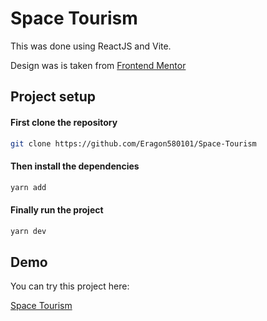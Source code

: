 # Space Tourism

This was done using ReactJS and Vite.

Design was is taken from [Frontend Mentor](https://www.frontendmentor.io/challenges/space-tourism-multipage-website-gRWj1URZ3)


## Project setup
#### First clone the repository
``` bash
git clone https://github.com/Eragon580101/Space-Tourism
```

#### Then install the dependencies
``` bash
yarn add
```

#### Finally run the project
``` bash
yarn dev
```

## Demo
You can try this project here:

[Space Tourism](https://knowspace.netlify.app/)

